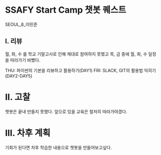 # SSAFY Start Camp 챗봇 퀘스트

SEOUL_8_이민준
    
## I. 리뷰
월, 화, 수 를 학교 기말고사로 인해 제대로 참여하지 못했고
목, 금 중에 월, 화, 수 일정을 따라가기 바빴다.

THU: 파이썬의 기본을 리뷰하고 활용하기(DAY1)
FRI: SLACK, GIT의 활용법 익히기(DAY2-DAY5)

# II. 고찰

챗봇은 끝내 만들지 못했다.
앞으로 있을 교육은 철저히 따라가야겠다.

# III. 차후 계획

기회가 된다면 차후 학습한 내용으로 챗봇을 만들어보고싶다.
